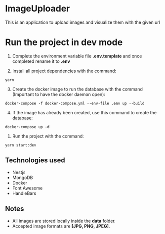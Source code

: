 # ImageUploader
This is an application to upload images and visualize them with the given url

# Run the project in dev mode

1. Complete the environment variable file __.env.template__ and once completed rename it to __.env__

2. Install all project dependencies with the command: 
```
yarn
```

3. Create the docker image to run the database with the command (Important to have the docker daemon open):
```
docker-compose -f docker-compose.yml --env-file .env up --build
```

4. If the image has already been created, use this command to create the database:
```
docker-compose up -d
```

1. Run the project with the command:
```
yarn start:dev
```

## Technologies used
* Nestjs
* MongoDB
* Docker
* Font Awesome
* HandleBars

## Notes
* All images are stored locally inside the __data__ folder.
* Accepted image formats are __[JPG, PNG, JPEG]__.